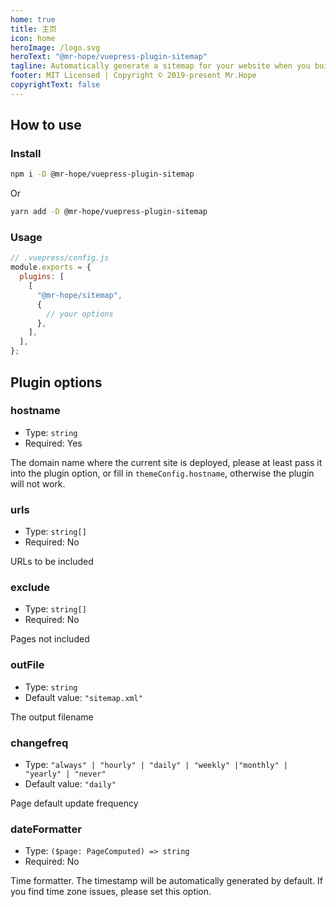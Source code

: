 ```yaml
---
home: true
title: 主页
icon: home
heroImage: /logo.svg
heroText: "@mr-hope/vuepress-plugin-sitemap"
tagline: Automatically generate a sitemap for your website when you build it.
footer: MIT Licensed | Copyright © 2019-present Mr.Hope
copyrightText: false
---
```


## How to use

### Install

```bash
npm i -D @mr-hope/vuepress-plugin-sitemap
```

Or

```bash
yarn add -D @mr-hope/vuepress-plugin-sitemap
```

### Usage

```js
// .vuepress/config.js
module.exports = {
  plugins: [
    [
      "@mr-hope/sitemap",
      {
        // your options
      },
    ],
  ],
};
```

## Plugin options

### hostname

- Type: `string`
- Required: Yes

The domain name where the current site is deployed, please at least pass it into the plugin option, or fill in `themeConfig.hostname`, otherwise the plugin will not work.

### urls

- Type: `string[]`
- Required: No

URLs to be included

### exclude

- Type: `string[]`
- Required: No

Pages not included

### outFile

- Type: `string`
- Default value: `"sitemap.xml"`

The output filename

### changefreq

- Type: `"always" | "hourly" | "daily" | "weekly" |"monthly" | "yearly" | "never"`
- Default value: `"daily"`

Page default update frequency

### dateFormatter

- Type: `($page: PageComputed) => string`
- Required: No

Time formatter. The timestamp will be automatically generated by default. If you find time zone issues, please set this option.
